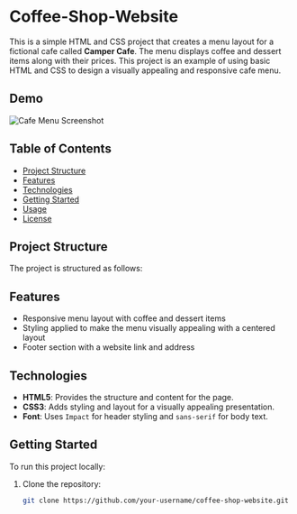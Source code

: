 # Coffee-Shop-Website

This is a simple HTML and CSS project that creates a menu layout for a fictional cafe called **Camper Cafe**. The menu displays coffee and dessert items along with their prices. This project is an example of using basic HTML and CSS to design a visually appealing and responsive cafe menu.

## Demo

![Cafe Menu Screenshot](https://cdn.freecodecamp.org/curriculum/css-cafe/coffee.jpg) <!-- Replace with an actual screenshot of your page if desired -->

## Table of Contents

- [Project Structure](#project-structure)
- [Features](#features)
- [Technologies](#technologies)
- [Getting Started](#getting-started)
- [Usage](#usage)
- [License](#license)

## Project Structure

The project is structured as follows:


## Features

- Responsive menu layout with coffee and dessert items
- Styling applied to make the menu visually appealing with a centered layout
- Footer section with a website link and address

## Technologies

- **HTML5**: Provides the structure and content for the page.
- **CSS3**: Adds styling and layout for a visually appealing presentation.
- **Font**: Uses `Impact` for header styling and `sans-serif` for body text.
  
## Getting Started

To run this project locally:

1. Clone the repository:
   ```bash
   git clone https://github.com/your-username/coffee-shop-website.git

